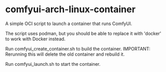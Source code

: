 # comfyui-arch-linux-container
A simple OCI script to launch a container that runs ComfyUI.

The script uses podman, but you should be able to replace it with 'docker' to work with Docker instead.

Run comfyui_create_container.sh to build the container. IMPORTANT: Rerunning this will delete the old container and rebuild it.

Run comfyui_launch.sh to start the container.
